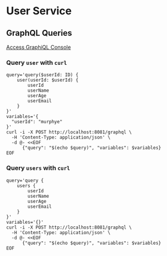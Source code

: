 # User Service

## GraphQL Queries

[Access GraphiQL Console](http://localhost:8081/graphiql)

### Query `user` with `curl`

```shell
query='query($userId: ID) {
    user(userId: $userId) {
        userId
        userName
        userAge
        userEmail
    }
}'
variables='{
  "userId": "murphye"
}'
curl -i -X POST http://localhost:8081/graphql \
  -H 'Content-Type: application/json' \
  -d @- <<EOF
      {"query": "$(echo $query)", "variables": $variables}
EOF
```

### Query `users` with `curl`
```shell
query='query {
    users {
        userId
        userName
        userAge
        userEmail
    }
}'
variables='{}'
curl -i -X POST http://localhost:8081/graphql \
  -H 'Content-Type: application/json' \
  -d @- <<EOF
      {"query": "$(echo $query)", "variables": $variables}
EOF
```